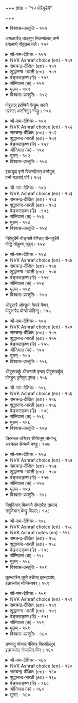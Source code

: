 +++
title = "१२ पॊऱैयुडैमै"

+++


<details open><summary>विश्वास-प्रस्तुतिः - १५१</summary>

अगऴ्वारैत् ताङ्गुम् निलम्बोलत् तम्मै  
इगऴ्वार्प् पॊऱुत्तल् तलै।      १५१
</details>

<details><summary>श्री-राम-देशिकः - १५१</summary>

धारणात् खनकस्यापि धरण्या इव निःसमा ।  
स्वापराधिषु या क्षान्तिः स धर्मः परमो नृणाम् ॥ १५१॥
</details>

<details><summary>NVK Ashraf choice (en) - १५१</summary>

०१५१
To bear insults is best, like the earth
Which bears and maintains its diggers.
(P.S. Sundaram)
</details>

<details><summary>रामचन्द्र-दीक्षितः (en) - १५१</summary>

151\. akaḻvārait tāṅkum nilam pōla, tammai  
ikaḻvārp poṟuttal talai.

151\. The earth sustains even those who dig into her. To bear with those who slander us is the crown of virtue.  
</details>

<details><summary>शुद्धानन्द-भारती (en) - १५१</summary>

1\. அகழ்வாரைத் தாங்கும் நிலம்போலத் தம்மை  
இகழ்வார்ப் பொறுத்தல் தலை  
As earth bears up with diggers too  
To bear revilers is prime virtue.         151  
</details>

<details><summary>वेङ्कटकृष्ण (हि) - १५१</summary>

151
क्षमा क्षमा कर ज्यों धरे, जो खोदेगा फोड़ ।  
निन्दक को करना क्षमा, है सुधर्म बेजोड़ ॥
</details>

<details><summary>श्रीनिवास (क) - १५१</summary>

151. तन्नन्नु अगॆयुववरन्नु ताळिकॊण्डिरुव नॆलदन्तॆये (भूमियन्तॆ) तम्मन्नु निन्दिसुववरन्नु ताळिकॊण्डिरुवुदे हिरिमॆ.

</details>

<details><summary>मूलम् - १५१</summary>

अगऴ्वारैत् ताङ्गुम् निलम्बोलत् तम्मै  
इगऴ्वार्प् पॊऱुत्तल् तलै।      १५१
</details>

<details open><summary>विश्वास-प्रस्तुतिः - १५२</summary>

पॊऱुत्तल् इऱप्पिनै ऎण्ड्रुम् अदनै  
मऱत्तल् अदनिनुम् नण्ड्रु।      १५२
</details>

<details><summary>श्री-राम-देशिकः - १५२</summary>

अपकारः परकृतः सोढव्यः सर्वदा नरैः ।  
विस्मर्ता त्वपकारणां ततो भुवि महीयते ॥ १५२॥
</details>

<details><summary>NVK Ashraf choice (en) - १५२</summary>

०१५२
Forgive transgressions always,
Better still forget them.
(P.S. Sundaram)
</details>

<details><summary>रामचन्द्र-दीक्षितः (en) - १५२</summary>

152\. poṟuttal, iṟappiṉai eṉṟum; ataṉai  
maṟattal ataṉiṉum naṉṟu.

152\. Put up always with one’s transgressions. Far greater than one’s forbearance is one’s oblivion of them.  
</details>

<details><summary>शुद्धानन्द-भारती (en) - १५२</summary>

2\. பொறுத்தல் இறப்பினை என்றும் அதனை  
மறத்தல் அதனினும் நன்று  
Forgive insults is a good habit  
Better it is to forget it.         152  
</details>

<details><summary>वेङ्कटकृष्ण (हि) - १५२</summary>

152
अच्छा है सब काल में, सहना अत्याचार ।  
फिर तो उसको भूलना, उससे श्रेष्ठ विचार ॥
</details>

<details><summary>श्रीनिवास (क) - १५२</summary>

152. कॆट्ट नडवळिकॆयन्नु नावु प्रतिभटिसलु साध्यविद्दरू अदन्नु ताळिकॊळ्ळबेकु; ताळिकॊळ्ळुवुदक्किन्त, मिगिलाद मनस्सिन नॆलॆयॆन्दरॆ, आ कॆट्ट नडवळिकॆयन्नु मनस्सिनिन्द पूर्तियागि तॊडॆदुहाकुवुदु.

</details>

<details><summary>मूलम् - १५२</summary>

पॊऱुत्तल् इऱप्पिनै ऎण्ड्रुम् अदनै  
मऱत्तल् अदनिनुम् नण्ड्रु।      १५२
</details>

<details open><summary>विश्वास-प्रस्तुतिः - १५३</summary>

इन्नम्युळ् इन्मै विरुन्दॊराल् वन्मैयुळ्  
वन्मै मडवार्प् पॊऱै।      १५३
</details>

<details><summary>श्री-राम-देशिकः - १५३</summary>

दरिद्रेषु दरिद्रः स्यात् भ्रष्टस्त्वतिथिपूजनात् ।  
मूढनिन्दा सहिष्णुस्तु समर्थेषूत्तमो भवेत् ॥ १५३॥
</details>

<details><summary>NVK Ashraf choice (en) - १५३</summary>

०१५३
The want of wants is to be inhospitable,
The might of might to suffer fools.
(P.S. Sundaram)
</details>

<details><summary>रामचन्द्र-दीक्षितः (en) - १५३</summary>

153\. iṉmaiyuḷ iṉmai viruntu orāl; vaṉmaiyuḷ  
vaṉmai maṭavārp poṟai.

153\. Poverty within poverty is denying hospitality to guests; grace within grace is bearing with the foolish.  
</details>

<details><summary>शुद्धानन्द-भारती (en) - १५३</summary>

3\. இன்மையுள் இன்மை விருந்தொரால் வன்மையுள்  
வன்மை மடவார்ப் பொறை  
Neglect the guest is dearth of dearth  
To bear with fools is strength of strength.         153  
</details>

<details><summary>वेङ्कटकृष्ण (हि) - १५३</summary>

153
दारिद में दारिद्रय है, अतिथि-निवारण-बान ।  
सहन मूर्ख की मूर्खता, बल में भी बल जान ॥
</details>

<details><summary>श्रीनिवास (क) - १५३</summary>

153. अतिथिगळन्नु सत्कारमाडदे कळिसुवुदु दारिद्र्यदॊळगॆ दारिद्र्य ऎनिसिकॊळ्ळुत्तदॆ; (अते रीति) अरिविल्लद मूर्खरन्नु ताळिकॊळ्ळुवुदु बल्लाळ्तनदल्लि बल्लाळ्तनवॆनिसिकॊळ्ळुवुदु.

</details>

<details><summary>मूलम् - १५३</summary>

इन्नम्युळ् इन्मै विरुन्दॊराल् वन्मैयुळ्  
वन्मै मडवार्प् पॊऱै।      १५३
</details>

<details open><summary>विश्वास-प्रस्तुतिः - १५४</summary>

निऱैयुडैमै नीङ्गामै वेण्डिन् पॊनऱ्युडैमै  
पोट्रि यॊऴुगप् पडुम्।      १५४
</details>

<details><summary>श्री-राम-देशिकः - १५४</summary>

आत्मनो गुणसम्पत्त्या विख्यातिं यश्चिकीर्षति ।  
तेन क्षमावता भाव्यमपराधिजनेष्वपि ॥ १५४॥
</details>

<details><summary>NVK Ashraf choice (en) - १५४</summary>

०१५४
If you desire that greatness should never leave,
Foster the conduct of forbearance.
(W.H. Drew and J. Lazarus), (Satguru Subramuniyaswami)
</details>

<details><summary>रामचन्द्र-दीक्षितः (en) - १५४</summary>

154\. niṟai uṭaimai nīṅkāmai vēṇṭiṉ, poṟai uṭaimai  
pōṟṟi oḻukappaṭum.

154\. If one wishes to maintain character one’s conduct must be marked by patience.  
</details>

<details><summary>शुद्धानन्द-भारती (en) - १५४</summary>

4\. நிறையுடமை நீங்காமை வேண்டின் பொறையுடைமை  
போற்றி ஒழுகப் படும்  
Practice of patient quality  
Retains intact integrity.         154  
</details>

<details><summary>वेङ्कटकृष्ण (हि) - १५४</summary>

154
अगर सर्व-गुण-पूर्णता, तुमको छोड़ न जाय ।  
क्षमा-भाव का आचरण, किया लगन से जाय ॥
</details>

<details><summary>श्रीनिवास (क) - १५४</summary>

154. सम्पन्नतॆय तन्निन्द अगलदन्तिरबेकादरॆ, ताळ्मॆयन्नु कापाडिकॊळ्ळबेकु. (सम्पन्नतॆयॆन्दरॆ गुण मत्तु सिरि ऎरडक्कू इल्ल अन्वयिसबहुदु)

</details>

<details><summary>मूलम् - १५४</summary>

निऱैयुडैमै नीङ्गामै वेण्डिन् पॊनऱ्युडैमै  
पोट्रि यॊऴुगप् पडुम्।      १५४
</details>

<details open><summary>विश्वास-प्रस्तुतिः - १५५</summary>

ऒऱुत्तारै ऒण्ड्राग वैयारे वैप्पर्  
पॊऱुत्तारैप् पॊन्बोऱ्पॊदिन्दु।      १५५
</details>

<details><summary>श्री-राम-देशिकः - १५५</summary>

शत्रूणामपकर्तारं सन्तो न बहुकुर्वते ।  
अरिष्वपि क्षमावन्तं स्वर्णवत् हृदि कुर्वते ॥ १५५॥
</details>

<details><summary>NVK Ashraf choice (en) - १५५</summary>

०१५५
Avengers are despised as worthless,
Forbearers are prized as gold.
(P.S. Sundaram), (G.U. Pope)
</details>

<details><summary>रामचन्द्र-दीक्षितः (en) - १५५</summary>

155\. oṟuttārai oṉṟāka vaiyārē; vaippar,  
poṟuttāraip poṉpōl potintu.

155\. The world takes no note of the avenger but it esteems the patient like gold.  
</details>

<details><summary>शुद्धानन्द-भारती (en) - १५५</summary>

5\. ஒறுத்தாரை ஒன்றாக வையாரே வைப்பர்  
பொறுத்தாரைப் பொன்போற் பொதிந்து  
Vengeance is not in esteem held  
Patience is praised as hidden gold.         155  
</details>

<details><summary>वेङ्कटकृष्ण (हि) - १५५</summary>

155
प्रतिकारी को जगत तो, माने नहीं पदार्थ ।  
क्षमशील को वह रखे, स्वर्ण समान पदार्थ ॥
</details>

<details><summary>श्रीनिवास (क) - १५५</summary>

155. नोवॆणिसिदवरन्नु लोक ऒन्दु व्यक्तियागि गणिसुवुदिल्ल; अदे ताळ्मॆयुळ्ळवरन्नु लोकवु बङ्गारदन्तॆ मनस्सिनॊळगिट्टुकॊण्डु गौरविसुत्तदॆ.

</details>

<details><summary>मूलम् - १५५</summary>

ऒऱुत्तारै ऒण्ड्राग वैयारे वैप्पर्  
पॊऱुत्तारैप् पॊन्बोऱ्पॊदिन्दु।      १५५
</details>

<details open><summary>विश्वास-प्रस्तुतिः - १५६</summary>

ऒऱुत्तार्क्कु ऒरुनाळै इन्बम् पॊऱुत्तार्क्कुप्  
पॊण्ड्रुन् दुणैयुम् पुगऴ्।      १५६
</details>

<details><summary>श्री-राम-देशिकः - १५६</summary>

विरोधिष्वपकर्तृणां तिष्ठेदेकदिनं सुखम् ।  
परद्रोहसहिष्णूनं यावज्जीवं भवद्यशः ॥ १५६॥
</details>

<details><summary>NVK Ashraf choice (en) - १५६</summary>

०१५६
Retaliation gives but a day's joy;
Forbearance brings glory for all time.
(C. Rajagopalachari)
</details>

<details><summary>रामचन्द्र-दीक्षितः (en) - १५६</summary>

156\. oṟuttārkku oru nāḷai iṉpam; poṟuttārkkup  
poṉṟum tuṇaiyum pukaḻ.

156\. The delight of the avenger is for a day. The joy of the forbearing lasts till the end of the earth.  
</details>

<details><summary>शुद्धानन्द-भारती (en) - १५६</summary>

6\. ஒறுத்தார்க்கு ஒருநாளை இன்பம் பொறுத்தார்க்குப்  
பொன்றுந் துணையும் புகழ்  
Revenge accords but one day's joy  
Patience carries its praise for aye.         156  
</details>

<details><summary>वेङ्कटकृष्ण (हि) - १५६</summary>

156
प्रतिकारी का हो मज़ा, एक दिवस में अन्त ।  
क्षमाशीला को कीर्ति है, लोक-अंत पर्यन्त ॥
</details>

<details><summary>श्रीनिवास (क) - १५६</summary>

156. केडॆणिसिदवरिगॆ ऒन्दु दिनद सुख मात्र दॊरॆयुवुदु. आदरॆ अवरन्नु ताळ्मॆयिन्द क्षमिसुववरिगॆ, (लोकवु) अळियुववरॆगू कीर्ति लभिसुवुदु.

</details>

<details><summary>मूलम् - १५६</summary>

ऒऱुत्तार्क्कु ऒरुनाळै इन्बम् पॊऱुत्तार्क्कुप्  
पॊण्ड्रुन् दुणैयुम् पुगऴ्।      १५६
</details>

<details open><summary>विश्वास-प्रस्तुतिः - १५७</summary>

तिऱनल्ल तऱ्पिऱर् सॆय्यिनुम् नोनॊन्दु  
अऱनल्ल सॆय्यामै नण्ड्रु।      १५७
</details>

<details><summary>श्री-राम-देशिकः - १५७</summary>

परैरनर्थात् विहितात् लब्ध्वापि मनसो व्यथाम् ।  
अधर्माचरणाञ्चित्त निरोधो हि प्रशस्यते ॥ १५७॥
</details>

<details><summary>NVK Ashraf choice (en) - १५७</summary>

०१५७
Though unjustly afflicted by others, pity them
And refrain from unrighteous response. *
(Satguru Subramuniyaswami)
</details>

<details><summary>रामचन्द्र-दीक्षितः (en) - १५७</summary>

157\. tiṟaṉ alla taṉ-piṟar ceyyiṉum, nō nontu,  
aṟaṉ alla ceyyāmai naṉṟu.

157\. Resist not a wrong however grievous but forgive out of pity other’s transgressions.  
</details>

<details><summary>शुद्धानन्द-भारती (en) - १५७</summary>

7\. திறனல்ல தற்பிறர் செய்யினும் நோநொந்து  
அறனல்ல செய்யாமை நன்று  
Though others cause you wanton pain  
Grieve not; from unjust harm refrain.         157  
</details>

<details><summary>वेङ्कटकृष्ण (हि) - १५७</summary>

157
यद्यपि कोई आपसे, करता अनुचित कर्म ।  
अच्छा उस पर कर दया, करना नहीं अधर्म ॥
</details>

<details><summary>श्रीनिवास (क) - १५७</summary>

157. बेरॆयुवरु तनगॆ कॆट्टद्दन्नु माडिदरू, अवरिगदरिन्दुण्टागुव केडन्नु नॆनॆदु मरुकपट्टु, अवरिगॆ अधर्मवॆणिसदिरुवुदे मेलनिसुत्तदॆ.

</details>

<details><summary>मूलम् - १५७</summary>

तिऱनल्ल तऱ्पिऱर् सॆय्यिनुम् नोनॊन्दु  
अऱनल्ल सॆय्यामै नण्ड्रु।      १५७
</details>

<details open><summary>विश्वास-प्रस्तुतिः - १५८</summary>

मिगुदियान् मिक्कवै सॆय्दारैत् तान्दम्  
तगुदियान् वॆण्ड्रु विडल्।      १५८
</details>

<details><summary>श्री-राम-देशिकः - १५८</summary>

कुर्वतामात्मनो द्रोहं मनोऽहङ्कार करणात् ।  
अकृत्वैव प्रतीकारं जेतव्याः क्षमयैव ते ॥ १५८॥
</details>

<details><summary>NVK Ashraf choice (en) - १५८</summary>

०१५८
Let a man conquer by his forbearance
Those who wrong him with arrogance. *
(Satguru Subramuniyaswami)
</details>

<details><summary>NVK Ashraf notes (en) - १५८</summary>

१५८: Alternate translation but not close to original: "Conquer with forbearance the excess of insolence" - (P.S. Sundaram)
</details>

<details><summary>रामचन्द्र-दीक्षितः (en) - १५८</summary>

158\. mikutiyāṉ mikkavai ceytārait tām tam  
takutiyāṉ veṉṟuviṭal!.

158\. Conquer with forbearance one who has done you harm in one’s insolent pride.  
</details>

<details><summary>शुद्धानन्द-भारती (en) - १५८</summary>

8\. மிகுதியான் மிக்கவை செய்தாரைத் தாந்தம்  
தகுதியான் வென்று விடல்  
By noble forbearance vanquish  
The proud that have caused you anguish.         158  
</details>

<details><summary>वेङ्कटकृष्ण (हि) - १५८</summary>

158
अहंकार से ज़्यादती, यदि तेरे विपरीत ।  
करता कोई तो उसे, क्षमा-भाव से जीत ॥
</details>

<details><summary>श्रीनिवास (क) - १५८</summary>

158. सॊक्किनिन्द कॆट्टद्दन्नु माडिदवरिगॆ, तम्मल्लिरुव तक्क नडतॆयिन्द ताळिकॊण्डु अवरन्नु गॆल्लबेकु.

</details>

<details><summary>मूलम् - १५८</summary>

मिगुदियान् मिक्कवै सॆय्दारैत् तान्दम्  
तगुदियान् वॆण्ड्रु विडल्।      १५८
</details>

<details open><summary>विश्वास-प्रस्तुतिः - १५९</summary>

तुऱन्दारिन् तूय्मै उडैयर् इऱन्दार्वाय्  
इन्नाच्चॊल् नोऱ्किऱ्पवर्।      १५९
</details>

<details><summary>श्री-राम-देशिकः - १५९</summary>

मर्यादां समतिक्रम्य निन्दकान् कठिनोक्तिभिः ।  
क्षमया ये सहन्तेऽत्र शुद्धास्ते मुनिभिः समाः ॥ १५९॥
</details>

<details><summary>NVK Ashraf choice (en) - १५९</summary>

०१५९
More pure than ascetics are they
Who bear the insult of transgressors. *
( Shuddhananda Bharatiar)
</details>

<details><summary>रामचन्द्र-दीक्षितः (en) - १५९</summary>

159\. tuṟantāriṉ tūymai uṭaiyar-iṟantārvāy  
iṉṉāc col nōṟkiṟpavar.

159\. Greater than an ascetic is one who endures the insolent words of the transgressor.  
</details>

<details><summary>शुद्धानन्द-भारती (en) - १५९</summary>

9\. துறந்தாரின் தூய்மை உடையர் இறந்தார்வாய்  
இன்னாச்சொல் நோற்கிற் பவர்  
More than ascetics they are pure  
Who bitter tongues meekly endure.         159  
</details>

<details><summary>वेङ्कटकृष्ण (हि) - १५९</summary>

159
संन्यासी से आधिक हैं, ऐसे गृही पवित्र ।  
सहन करें जो नीच के, कटुक वचन अपवित्र ॥
</details>

<details><summary>श्रीनिवास (क) - १५९</summary>

159. तॊरॆदवर (ऋषिगळ) हागॆ शुद्दियुळ्ळवरॆन्दरॆ, कॆट्टवर बायिन्द आडुव कॆडु नुडिगळन्नु ताळिकॊण्डु इरुववरु.

</details>

<details><summary>मूलम् - १५९</summary>

तुऱन्दारिन् तूय्मै उडैयर् इऱन्दार्वाय्  
इन्नाच्चॊल् नोऱ्किऱ्पवर्।      १५९
</details>

<details open><summary>विश्वास-प्रस्तुतिः - १६०</summary>

उण्णादु नोऱ्पार् पॆरियर् पिऱर्सॊल्लुम्  
इन्नाच्चॊल् नोऱ्पारिन् पिन्।      १६०
</details>

<details><summary>श्री-राम-देशिकः - १६०</summary>

महानेव स मन्तव्यः विनाऽन्नं यस्तपस्यति ।  
परनिन्दासहिष्णुस्तु ततोऽपि स्यान्महत्तरः ॥ १६०॥
</details>

<details><summary>NVK Ashraf choice (en) - १६०</summary>

०१६०
Fasting and penance of the great
Come next only to bearing insults of others.
(P.S. Sundaram), (N.V.K. Ashraf)
</details>

<details><summary>रामचन्द्र-दीक्षितः (en) - १६०</summary>

160\. uṇṇātu nōṟpār periyar-piṟar collum  
iṉṉāc col nōṟpāriṉ piṉ.

160\. Great are those who fast and do penance but greater than they are those who put up with insults.
</details>

<details><summary>शुद्धानन्द-भारती (en) - १६०</summary>

10\. உண்ணாது நோற்பார் பெரியர் பிறர்சொல்லும்  
இன்னாச்சொல் நோற்பாரின் பின்  
Who fast are great to do penance  
Greater are they who bear offence.         160  
</details>

<details><summary>वेङ्कटकृष्ण (हि) - १६०</summary>

160
अनशन हो जो तप करें, यद्यपि साधु महान ।  
पर-कटुवचन-सहिष्णु के, पीछे पावें स्थान ॥
</details>

<details><summary>श्रीनिवास (क) - १६०</summary>

160. उपवास व्रतगळन्नु आचरिसि ताळुववरु हिरियुरु; आदरॆ कॆट्टवराडुव कॆडु नुडिगळन्नु ताळिकॊळ्ळुववरिगिन्त ऎरडनॆयवरु अवरु.
</details>

<details><summary>मूलम् - १६०</summary>

उण्णादु नोऱ्पार् पॆरियर् पिऱर्सॊल्लुम्  
इन्नाच्चॊल् नोऱ्पारिन् पिन्।      १६०
</details>
